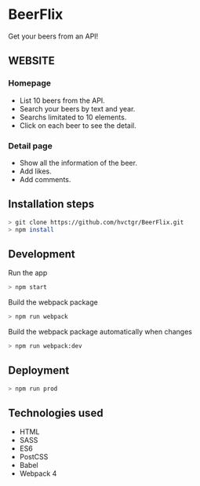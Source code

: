 # BeerFlix

Get your beers from an API!


## WEBSITE

### Homepage

- List 10 beers from the API.
- Search your beers by text and year. 
- Searchs limitated to 10 elements.
- Click on each beer to see the detail.


### Detail page

- Show all the information of the beer.
- Add likes.
- Add comments.



## Installation steps

```bash
> git clone https://github.com/hvctgr/BeerFlix.git
> npm install    
```

## Development

Run the app
```bash
> npm start    
```

Build the webpack package
```bash
> npm run webpack    
```

Build the webpack package automatically when changes
```bash
> npm run webpack:dev  
```

## Deployment

```bash
> npm run prod    
```


## Technologies used    

- HTML
- SASS
- ES6
- PostCSS
- Babel
- Webpack 4
